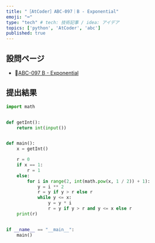```yaml
---
title: "［AtCoder］ABC-097｜B - Exponential"
emoji: "⌨️"
type: "tech" # tech: 技術記事 / idea: アイデア
topics: ['python', 'AtCoder', 'abc']
published: true
---
```


## 設問ページ

- 🔗[ABC-097 B - Exponential](https://atcoder.jp/contests/abc097/tasks/abc097_b)

## 提出結果

```python
import math


def getInt():
    return int(input())


def main():
    x = getInt()

    r = 0
    if x == 1:
        r = 1
    else:
        for i in range(2, int(math.pow(x, 1 / 2)) + 1):
            y = i ** 2
            r = y if y > r else r
            while y <= x:
                y = y * i
                r = y if y > r and y <= x else r
    print(r)


if __name__ == "__main__":
    main()
```
